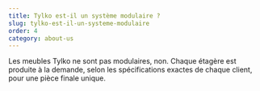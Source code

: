 ```yaml
---
title: Tylko est-il un système modulaire ?
slug: tylko-est-il-un-systeme-modulaire
order: 4
category: about-us
---
```


Les meubles Tylko ne sont pas modulaires, non. Chaque étagère est produite à la demande, selon les spécifications exactes de chaque client, pour une pièce finale unique.
